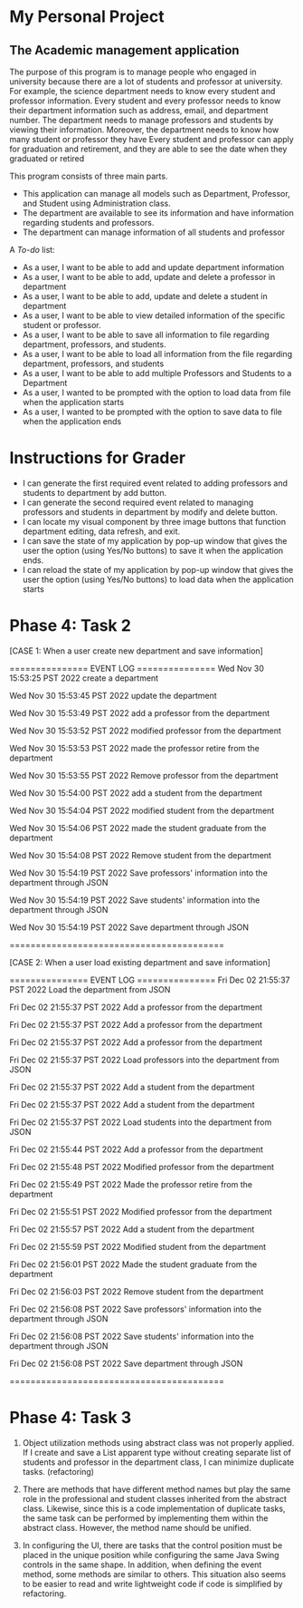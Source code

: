 # My Personal Project

## The Academic management application
The purpose of this program is to manage people who engaged in university because there are a lot of students and professor at university.
For example, the science department needs to know every student and professor information.
Every student and every professor needs to know their department information such as address, email, and department number. 
The department needs to manage professors and students by viewing their information. 
Moreover, the department needs to know how many student or professor they have
Every student and professor can apply for graduation and retirement, and they are able to see the date when they graduated or retired

This program consists of three main parts. 
- This application can manage all models such as Department, Professor, and Student using Administration class.
- The department are available to see its information and have information regarding students and professors.
- The department can manage information of all students and professor


A *To-do* list:
- As a user, I want to be able to add and update department information
- As a user, I want to be able to add, update and delete a professor in department
- As a user, I want to be able to add, update and delete a student in department
- As a user, I want to be able to view detailed information of the specific student or professor.
- As a user, I want to be able to save all information to file regarding department, professors, and students.
- As a user, I want to be able to load all information from the file regarding department, professors, and students
- As a user, I want to be able to add multiple Professors and Students to a Department
- As a user, I wanted to be prompted with the option to load data from file when the application starts 
- As a user, I wanted to be prompted with the option to save data to file when the application ends

# Instructions for Grader

- I can generate the first required event related to adding professors and students to department by add button.
- I can generate the second required event related to managing professors and students in department by modify and delete button.
- I can locate my visual component by three image buttons that function department editing, data refresh, and exit. 
- I can save the state of my application by pop-up window that gives the user the option (using Yes/No buttons) to save it when the application ends.
- I can reload the state of my application by pop-up window that gives the user the option (using Yes/No buttons) to load data when the application starts

# Phase 4: Task 2
[CASE 1: When a user create new department and save information]

=============== EVENT LOG ===============
Wed Nov 30 15:53:25 PST 2022
create a department

Wed Nov 30 15:53:45 PST 2022
update the department

Wed Nov 30 15:53:49 PST 2022
add a professor from the department

Wed Nov 30 15:53:52 PST 2022
modified professor from the department

Wed Nov 30 15:53:53 PST 2022
made the professor retire from the department

Wed Nov 30 15:53:55 PST 2022
Remove professor from the department

Wed Nov 30 15:54:00 PST 2022
add a student from the department

Wed Nov 30 15:54:04 PST 2022
modified student from the department

Wed Nov 30 15:54:06 PST 2022
made the student graduate from the department

Wed Nov 30 15:54:08 PST 2022
Remove student from the department

Wed Nov 30 15:54:19 PST 2022
Save professors' information into the department through JSON

Wed Nov 30 15:54:19 PST 2022
Save students' information into the department through JSON

Wed Nov 30 15:54:19 PST 2022
Save department through JSON

=========================================

[CASE 2: When a user load existing department and save information]

=============== EVENT LOG ===============
Fri Dec 02 21:55:37 PST 2022
Load the department from JSON

Fri Dec 02 21:55:37 PST 2022
Add a professor from the department

Fri Dec 02 21:55:37 PST 2022
Add a professor from the department

Fri Dec 02 21:55:37 PST 2022
Add a professor from the department

Fri Dec 02 21:55:37 PST 2022
Load professors into the department from JSON

Fri Dec 02 21:55:37 PST 2022
Add a student from the department

Fri Dec 02 21:55:37 PST 2022
Add a student from the department

Fri Dec 02 21:55:37 PST 2022
Load students into the department from JSON

Fri Dec 02 21:55:44 PST 2022
Add a professor from the department

Fri Dec 02 21:55:48 PST 2022
Modified professor from the department

Fri Dec 02 21:55:49 PST 2022
Made the professor retire from the department

Fri Dec 02 21:55:51 PST 2022
Modified professor from the department

Fri Dec 02 21:55:57 PST 2022
Add a student from the department

Fri Dec 02 21:55:59 PST 2022
Modified student from the department

Fri Dec 02 21:56:01 PST 2022
Made the student graduate from the department

Fri Dec 02 21:56:03 PST 2022
Remove student from the department

Fri Dec 02 21:56:08 PST 2022
Save professors' information into the department through JSON

Fri Dec 02 21:56:08 PST 2022
Save students' information into the department through JSON

Fri Dec 02 21:56:08 PST 2022
Save department through JSON

=========================================

# Phase 4: Task 3
1. Object utilization methods using abstract class was not properly applied. If I create and save a List<Person> apparent type without 
   creating separate list of students and professor in the department class, I can minimize duplicate tasks. (refactoring)

2. There are methods that have different method names but play the same role in the professional and student classes inherited from the abstract class.
   Likewise, since this is a code implementation of duplicate tasks, the same task can be performed by implementing them within the abstract class.
   However, the method name should be unified.

3. In configuring the UI, there are tasks that the control position must be placed in the unique position while configuring the same Java Swing controls in the same shape.
   In addition, when defining the event method, some methods are similar to others. 
   This situation also seems to be easier to read and write lightweight code if code is simplified by refactoring.
